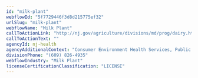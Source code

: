 ```yaml
---
id: "milk-plant"
webflowId: "5f7729446f3d8d215775ef32"
urlSlug: "milk-plant"
webflowName: "Milk Plant"
callToActionLink: "http://nj.gov/agriculture/divisions/md/prog/dairy.html"
callToActionText: ""
agencyId: nj-health
agencyAdditionalContext: "Consumer Environment Health Services, Public Health Sanitation and Safety Program"
divisionPhone: "(609) 826-4935"
webflowIndustry: "Milk Plant"
licenseCertificationClassification: "LICENSE"
---
```

